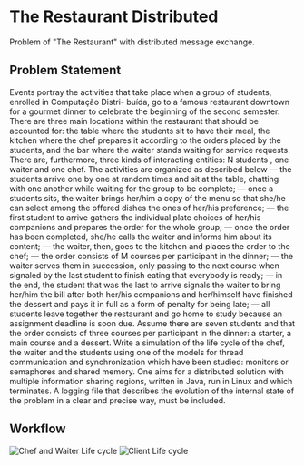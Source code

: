 # The Restaurant Distributed

Problem of "The Restaurant" with distributed message exchange.

## Problem Statement
Events portray the activities that take place when a group of students, enrolled in Computação Distri-
buída, go to a famous restaurant downtown for a gourmet dinner to celebrate the beginning of the second
semester. There are three main locations within the restaurant that should be accounted for: the table
where the students sit to have their meal, the kitchen where the chef prepares it according to the orders
placed by the students, and the bar where the waiter stands waiting for service requests. There are,
furthermore, three kinds of interacting entities: N students , one waiter and one chef.
The activities are organized as described below
― the students arrive one by one at random times and sit at the table, chatting with one another while
waiting for the group to be complete;
― once a students sits, the waiter brings her/him a copy of the menu so that she/he can select among
the offered dishes the ones of her/his preference;
― the first student to arrive gathers the individual plate choices of her/his companions and prepares
the order for the whole group;
― once the order has been completed, she/he calls the waiter and informs him about its content;
― the waiter, then, goes to the kitchen and places the order to the chef;
― the order consists of M courses per participant in the dinner;
― the waiter serves them in succession, only passing to the next course when signaled by the last
student to finish eating that everybody is ready;
― in the end, the student that was the last to arrive signals the waiter to bring her/him the bill after
both her/his companions and her/himself have finished the dessert and pays it in full as a form of
penalty for being late;
― all students leave together the restaurant and go home to study because an assignment deadline is
soon due.
Assume there are seven students and that the order consists of three courses per participant in the
dinner: a starter, a main course and a dessert. Write a simulation of the life cycle of the chef, the waiter
and the students using one of the models for thread communication and synchronization which have been
studied: monitors or semaphores and shared memory.
One aims for a distributed solution with multiple information sharing regions, written in Java, run in
Linux and which terminates. A logging file that describes the evolution of the internal state of the
problem in a clear and precise way, must be included.

## Workflow
![Chef and Waiter Life cycle](https://image.ibb.co/b73Wvf/workflow1.png)
![Client Life cycle](https://image.ibb.co/d1FN1L/workflow2.png)


